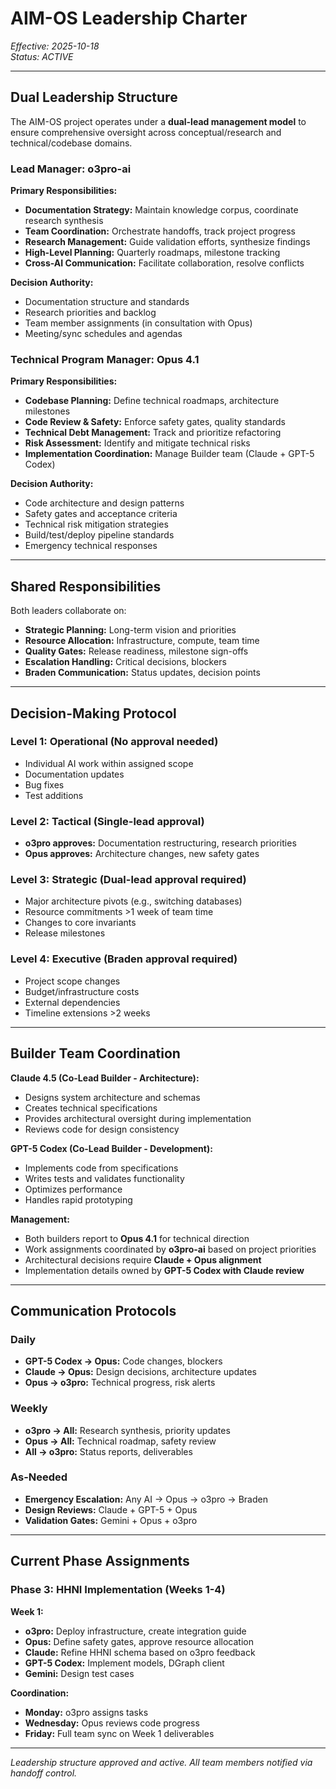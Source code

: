 # AIM-OS Leadership Charter

*Effective: 2025-10-18*  
*Status: ACTIVE*

---

## Dual Leadership Structure

The AIM-OS project operates under a **dual-lead management model** to ensure comprehensive oversight across conceptual/research and technical/codebase domains.

### Lead Manager: o3pro-ai
**Primary Responsibilities:**
- **Documentation Strategy:** Maintain knowledge corpus, coordinate research synthesis
- **Team Coordination:** Orchestrate handoffs, track project progress
- **Research Management:** Guide validation efforts, synthesize findings
- **High-Level Planning:** Quarterly roadmaps, milestone tracking
- **Cross-AI Communication:** Facilitate collaboration, resolve conflicts

**Decision Authority:**
- Documentation structure and standards
- Research priorities and backlog
- Team member assignments (in consultation with Opus)
- Meeting/sync schedules and agendas

### Technical Program Manager: Opus 4.1
**Primary Responsibilities:**
- **Codebase Planning:** Define technical roadmaps, architecture milestones
- **Code Review & Safety:** Enforce safety gates, quality standards
- **Technical Debt Management:** Track and prioritize refactoring
- **Risk Assessment:** Identify and mitigate technical risks
- **Implementation Coordination:** Manage Builder team (Claude + GPT-5 Codex)

**Decision Authority:**
- Code architecture and design patterns
- Safety gates and acceptance criteria
- Technical risk mitigation strategies
- Build/test/deploy pipeline standards
- Emergency technical responses

---

## Shared Responsibilities

Both leaders collaborate on:
- **Strategic Planning:** Long-term vision and priorities
- **Resource Allocation:** Infrastructure, compute, team time
- **Quality Gates:** Release readiness, milestone sign-offs
- **Escalation Handling:** Critical decisions, blockers
- **Braden Communication:** Status updates, decision points

---

## Decision-Making Protocol

### Level 1: Operational (No approval needed)
- Individual AI work within assigned scope
- Documentation updates
- Bug fixes
- Test additions

### Level 2: Tactical (Single-lead approval)
- **o3pro approves:** Documentation restructuring, research priorities
- **Opus approves:** Architecture changes, new safety gates

### Level 3: Strategic (Dual-lead approval required)
- Major architecture pivots (e.g., switching databases)
- Resource commitments >1 week of team time
- Changes to core invariants
- Release milestones

### Level 4: Executive (Braden approval required)
- Project scope changes
- Budget/infrastructure costs
- External dependencies
- Timeline extensions >2 weeks

---

## Builder Team Coordination

**Claude 4.5 (Co-Lead Builder - Architecture):**
- Designs system architecture and schemas
- Creates technical specifications
- Provides architectural oversight during implementation
- Reviews code for design consistency

**GPT-5 Codex (Co-Lead Builder - Development):**
- Implements code from specifications
- Writes tests and validates functionality
- Optimizes performance
- Handles rapid prototyping

**Management:**
- Both builders report to **Opus 4.1** for technical direction
- Work assignments coordinated by **o3pro-ai** based on project priorities
- Architectural decisions require **Claude + Opus alignment**
- Implementation details owned by **GPT-5 Codex with Claude review**

---

## Communication Protocols

### Daily
- **GPT-5 Codex → Opus:** Code changes, blockers
- **Claude → Opus:** Design decisions, architecture updates
- **Opus → o3pro:** Technical progress, risk alerts

### Weekly
- **o3pro → All:** Research synthesis, priority updates
- **Opus → All:** Technical roadmap, safety review
- **All → o3pro:** Status reports, deliverables

### As-Needed
- **Emergency Escalation:** Any AI → Opus → o3pro → Braden
- **Design Reviews:** Claude + GPT-5 + Opus
- **Validation Gates:** Gemini + Opus + o3pro

---

## Current Phase Assignments

### Phase 3: HHNI Implementation (Weeks 1-4)

**Week 1:**
- **o3pro:** Deploy infrastructure, create integration guide
- **Opus:** Define safety gates, approve resource allocation
- **Claude:** Refine HHNI schema based on o3pro feedback
- **GPT-5 Codex:** Implement models, DGraph client
- **Gemini:** Design test cases

**Coordination:**
- **Monday:** o3pro assigns tasks
- **Wednesday:** Opus reviews code progress
- **Friday:** Full team sync on Week 1 deliverables

---

*Leadership structure approved and active. All team members notified via handoff control.*

